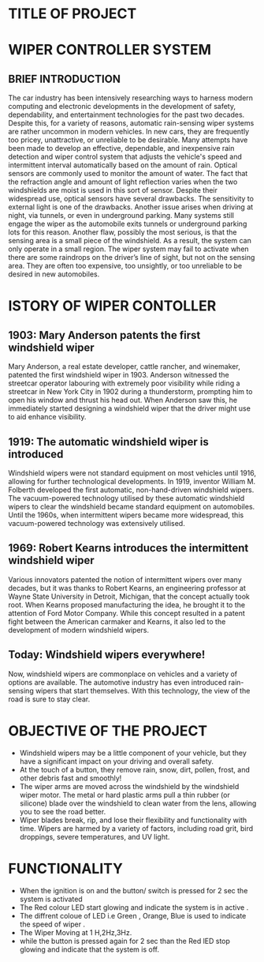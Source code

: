 # TITLE OF PROJECT
# WIPER CONTROLLER SYSTEM
## BRIEF INTRODUCTION 
The car industry has been intensively researching ways to harness modern computing and electronic developments in the development of safety, dependability, and entertainment technologies for the past two decades. Despite this, for a variety of reasons, automatic rain-sensing wiper systems are rather uncommon in modern vehicles. In new cars, they are frequently too pricey, unattractive, or unreliable to be desirable. Many attempts have been made to develop an effective, dependable, and inexpensive rain detection and wiper control system that adjusts the vehicle's speed and intermittent interval automatically based on the amount of rain. Optical sensors are commonly used to monitor the amount of water.
The fact that the refraction angle and amount of light reflection varies when the two windshields are moist is used in this sort of sensor. Despite their widespread use, optical sensors have several drawbacks. The sensitivity to external light is one of the drawbacks. Another issue arises when driving at night, via tunnels, or even in underground parking. Many systems still engage the wiper as the automobile exits tunnels or underground parking lots for this reason. Another flaw, possibly the most serious, is that the sensing area is a small piece of the windshield. As a result, the system can only operate in a small region. 
The wiper system may fail to activate when there are some raindrops on the driver’s line of sight, but not on the sensing area. They are often too expensive, too unsightly, or too unreliable to be desired in new automobiles.

# ISTORY OF WIPER CONTOLLER
## 1903: Mary Anderson patents the first windshield wiper
Mary Anderson, a real estate developer, cattle rancher, and winemaker, patented the first windshield wiper in 1903. Anderson witnessed the streetcar operator labouring with extremely poor visibility while riding a streetcar in New York City in 1902 during a thunderstorm, prompting him to open his window and thrust his head out. When Anderson saw this, he immediately started designing a windshield wiper that the driver might use to aid enhance visibility.
## 1919: The automatic windshield wiper is introduced
Windshield wipers were not standard equipment on most vehicles until 1916, allowing for further technological developments.
In 1919, inventor William M. Folberth developed the first automatic, non-hand-driven windshield wipers. The vacuum-powered technology utilised by these automatic windshield wipers to clear the windshield became standard equipment on automobiles. Until the 1960s, when intermittent wipers became more widespread, this vacuum-powered technology was extensively utilised.
## 1969: Robert Kearns introduces the intermittent windshield wiper
Various innovators patented the notion of intermittent wipers over many decades, but it was thanks to Robert Kearns, an engineering professor at Wayne State University in Detroit, Michigan, that the concept actually took root. When Kearns proposed manufacturing the idea, he brought it to the attention of Ford Motor Company. While this concept resulted in a patent fight between the American carmaker and Kearns, it also led to the development of modern windshield wipers.
## Today: Windshield wipers everywhere!
Now, windshield wipers are commonplace on vehicles and a variety of options are available. The automotive industry has even introduced rain-sensing wipers that start themselves. With this technology, the view of the road is sure to stay clear.

# OBJECTIVE OF THE PROJECT
* Windshield wipers may be a little component of your vehicle, but they have a significant impact on your driving and overall safety.
* At the touch of a button, they remove rain, snow, dirt, pollen, frost, and other debris fast and smoothly!
* The wiper arms are moved across the windshield by the windshield wiper motor. The metal or hard plastic arms pull a thin rubber (or silicone) blade over the windshield to clean water from the lens, allowing you to see the road better.
* Wiper blades break, rip, and lose their flexibility and functionality with time. Wipers are harmed by a variety of factors, including road grit, bird droppings, severe temperatures, and UV light.
#  FUNCTIONALITY
* When the ignition is on and the button/ switch is pressed for 2 sec the system is activated 
* The Red colour LED start glowing and indicate the system is in active .
* The diffrent coloue of LED i.e Green , Orange, Blue is used to indicate the speed of wiper .
* The  Wiper Moving at 1 H,2Hz,3Hz.
* while the button is pressed again for 2 sec than the Red lED stop glowing and indicate that the system is off.

